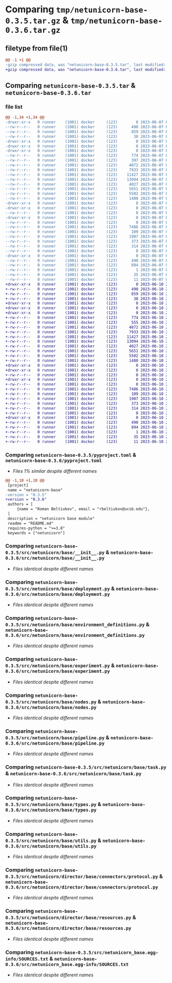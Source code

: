 # Comparing `tmp/netunicorn-base-0.3.5.tar.gz` & `tmp/netunicorn-base-0.3.6.tar.gz`

## filetype from file(1)

```diff
@@ -1 +1 @@
-gzip compressed data, was "netunicorn-base-0.3.5.tar", last modified: Wed Jun  7 02:22:58 2023, max compression
+gzip compressed data, was "netunicorn-base-0.3.6.tar", last modified: Sat Jun 10 22:48:29 2023, max compression
```

## Comparing `netunicorn-base-0.3.5.tar` & `netunicorn-base-0.3.6.tar`

### file list

```diff
@@ -1,34 +1,34 @@
-drwxr-xr-x   0 runner    (1001) docker     (123)        0 2023-06-07 02:22:58.275951 netunicorn-base-0.3.5/
--rw-r--r--   0 runner    (1001) docker     (123)      490 2023-06-07 02:22:58.275951 netunicorn-base-0.3.5/PKG-INFO
--rw-r--r--   0 runner    (1001) docker     (123)      859 2023-06-07 02:22:46.000000 netunicorn-base-0.3.5/pyproject.toml
--rw-r--r--   0 runner    (1001) docker     (123)       38 2023-06-07 02:22:58.275951 netunicorn-base-0.3.5/setup.cfg
-drwxr-xr-x   0 runner    (1001) docker     (123)        0 2023-06-07 02:22:58.271951 netunicorn-base-0.3.5/src/
-drwxr-xr-x   0 runner    (1001) docker     (123)        0 2023-06-07 02:22:58.275951 netunicorn-base-0.3.5/src/netunicorn/
-drwxr-xr-x   0 runner    (1001) docker     (123)        0 2023-06-07 02:22:58.275951 netunicorn-base-0.3.5/src/netunicorn/base/
--rw-r--r--   0 runner    (1001) docker     (123)      774 2023-06-07 02:22:46.000000 netunicorn-base-0.3.5/src/netunicorn/base/__init__.py
--rw-r--r--   0 runner    (1001) docker     (123)      397 2023-06-07 02:22:46.000000 netunicorn-base-0.3.5/src/netunicorn/base/architecture.py
--rw-r--r--   0 runner    (1001) docker     (123)     4872 2023-06-07 02:22:46.000000 netunicorn-base-0.3.5/src/netunicorn/base/deployment.py
--rw-r--r--   0 runner    (1001) docker     (123)     7933 2023-06-07 02:22:46.000000 netunicorn-base-0.3.5/src/netunicorn/base/environment_definitions.py
--rw-r--r--   0 runner    (1001) docker     (123)    11427 2023-06-07 02:22:46.000000 netunicorn-base-0.3.5/src/netunicorn/base/experiment.py
--rw-r--r--   0 runner    (1001) docker     (123)    13094 2023-06-07 02:22:46.000000 netunicorn-base-0.3.5/src/netunicorn/base/nodes.py
--rw-r--r--   0 runner    (1001) docker     (123)     4027 2023-06-07 02:22:46.000000 netunicorn-base-0.3.5/src/netunicorn/base/pipeline.py
--rw-r--r--   0 runner    (1001) docker     (123)     5651 2023-06-07 02:22:46.000000 netunicorn-base-0.3.5/src/netunicorn/base/task.py
--rw-r--r--   0 runner    (1001) docker     (123)     5502 2023-06-07 02:22:46.000000 netunicorn-base-0.3.5/src/netunicorn/base/types.py
--rw-r--r--   0 runner    (1001) docker     (123)     1480 2023-06-07 02:22:46.000000 netunicorn-base-0.3.5/src/netunicorn/base/utils.py
-drwxr-xr-x   0 runner    (1001) docker     (123)        0 2023-06-07 02:22:58.271951 netunicorn-base-0.3.5/src/netunicorn/director/
-drwxr-xr-x   0 runner    (1001) docker     (123)        0 2023-06-07 02:22:58.275951 netunicorn-base-0.3.5/src/netunicorn/director/base/
--rw-r--r--   0 runner    (1001) docker     (123)        0 2023-06-07 02:22:46.000000 netunicorn-base-0.3.5/src/netunicorn/director/base/__init__.py
-drwxr-xr-x   0 runner    (1001) docker     (123)        0 2023-06-07 02:22:58.275951 netunicorn-base-0.3.5/src/netunicorn/director/base/connectors/
--rw-r--r--   0 runner    (1001) docker     (123)        0 2023-06-07 02:22:46.000000 netunicorn-base-0.3.5/src/netunicorn/director/base/connectors/__init__.py
--rw-r--r--   0 runner    (1001) docker     (123)     7486 2023-06-07 02:22:46.000000 netunicorn-base-0.3.5/src/netunicorn/director/base/connectors/protocol.py
--rw-r--r--   0 runner    (1001) docker     (123)      109 2023-06-07 02:22:46.000000 netunicorn-base-0.3.5/src/netunicorn/director/base/connectors/types.py
--rw-r--r--   0 runner    (1001) docker     (123)     1907 2023-06-07 02:22:46.000000 netunicorn-base-0.3.5/src/netunicorn/director/base/resources.py
--rw-r--r--   0 runner    (1001) docker     (123)      373 2023-06-07 02:22:46.000000 netunicorn-base-0.3.5/src/netunicorn/director/base/types.py
--rw-r--r--   0 runner    (1001) docker     (123)      314 2023-06-07 02:22:46.000000 netunicorn-base-0.3.5/src/netunicorn/director/base/utils.py
--rw-r--r--   0 runner    (1001) docker     (123)        0 2023-06-07 02:22:46.000000 netunicorn-base-0.3.5/src/netunicorn/py.typed
-drwxr-xr-x   0 runner    (1001) docker     (123)        0 2023-06-07 02:22:58.275951 netunicorn-base-0.3.5/src/netunicorn_base.egg-info/
--rw-r--r--   0 runner    (1001) docker     (123)      490 2023-06-07 02:22:58.000000 netunicorn-base-0.3.5/src/netunicorn_base.egg-info/PKG-INFO
--rw-r--r--   0 runner    (1001) docker     (123)      894 2023-06-07 02:22:58.000000 netunicorn-base-0.3.5/src/netunicorn_base.egg-info/SOURCES.txt
--rw-r--r--   0 runner    (1001) docker     (123)        1 2023-06-07 02:22:58.000000 netunicorn-base-0.3.5/src/netunicorn_base.egg-info/dependency_links.txt
--rw-r--r--   0 runner    (1001) docker     (123)       35 2023-06-07 02:22:58.000000 netunicorn-base-0.3.5/src/netunicorn_base.egg-info/requires.txt
--rw-r--r--   0 runner    (1001) docker     (123)       11 2023-06-07 02:22:58.000000 netunicorn-base-0.3.5/src/netunicorn_base.egg-info/top_level.txt
+drwxr-xr-x   0 runner    (1001) docker     (123)        0 2023-06-10 22:48:29.874280 netunicorn-base-0.3.6/
+-rw-r--r--   0 runner    (1001) docker     (123)      490 2023-06-10 22:48:29.874280 netunicorn-base-0.3.6/PKG-INFO
+-rw-r--r--   0 runner    (1001) docker     (123)      859 2023-06-10 22:48:18.000000 netunicorn-base-0.3.6/pyproject.toml
+-rw-r--r--   0 runner    (1001) docker     (123)       38 2023-06-10 22:48:29.874280 netunicorn-base-0.3.6/setup.cfg
+drwxr-xr-x   0 runner    (1001) docker     (123)        0 2023-06-10 22:48:29.870280 netunicorn-base-0.3.6/src/
+drwxr-xr-x   0 runner    (1001) docker     (123)        0 2023-06-10 22:48:29.870280 netunicorn-base-0.3.6/src/netunicorn/
+drwxr-xr-x   0 runner    (1001) docker     (123)        0 2023-06-10 22:48:29.870280 netunicorn-base-0.3.6/src/netunicorn/base/
+-rw-r--r--   0 runner    (1001) docker     (123)      774 2023-06-10 22:48:18.000000 netunicorn-base-0.3.6/src/netunicorn/base/__init__.py
+-rw-r--r--   0 runner    (1001) docker     (123)      555 2023-06-10 22:48:18.000000 netunicorn-base-0.3.6/src/netunicorn/base/architecture.py
+-rw-r--r--   0 runner    (1001) docker     (123)     4872 2023-06-10 22:48:18.000000 netunicorn-base-0.3.6/src/netunicorn/base/deployment.py
+-rw-r--r--   0 runner    (1001) docker     (123)     7933 2023-06-10 22:48:18.000000 netunicorn-base-0.3.6/src/netunicorn/base/environment_definitions.py
+-rw-r--r--   0 runner    (1001) docker     (123)    11427 2023-06-10 22:48:18.000000 netunicorn-base-0.3.6/src/netunicorn/base/experiment.py
+-rw-r--r--   0 runner    (1001) docker     (123)    13094 2023-06-10 22:48:18.000000 netunicorn-base-0.3.6/src/netunicorn/base/nodes.py
+-rw-r--r--   0 runner    (1001) docker     (123)     4027 2023-06-10 22:48:18.000000 netunicorn-base-0.3.6/src/netunicorn/base/pipeline.py
+-rw-r--r--   0 runner    (1001) docker     (123)     5651 2023-06-10 22:48:18.000000 netunicorn-base-0.3.6/src/netunicorn/base/task.py
+-rw-r--r--   0 runner    (1001) docker     (123)     5502 2023-06-10 22:48:18.000000 netunicorn-base-0.3.6/src/netunicorn/base/types.py
+-rw-r--r--   0 runner    (1001) docker     (123)     1480 2023-06-10 22:48:18.000000 netunicorn-base-0.3.6/src/netunicorn/base/utils.py
+drwxr-xr-x   0 runner    (1001) docker     (123)        0 2023-06-10 22:48:29.870280 netunicorn-base-0.3.6/src/netunicorn/director/
+drwxr-xr-x   0 runner    (1001) docker     (123)        0 2023-06-10 22:48:29.870280 netunicorn-base-0.3.6/src/netunicorn/director/base/
+-rw-r--r--   0 runner    (1001) docker     (123)        0 2023-06-10 22:48:18.000000 netunicorn-base-0.3.6/src/netunicorn/director/base/__init__.py
+drwxr-xr-x   0 runner    (1001) docker     (123)        0 2023-06-10 22:48:29.874280 netunicorn-base-0.3.6/src/netunicorn/director/base/connectors/
+-rw-r--r--   0 runner    (1001) docker     (123)        0 2023-06-10 22:48:18.000000 netunicorn-base-0.3.6/src/netunicorn/director/base/connectors/__init__.py
+-rw-r--r--   0 runner    (1001) docker     (123)     7486 2023-06-10 22:48:18.000000 netunicorn-base-0.3.6/src/netunicorn/director/base/connectors/protocol.py
+-rw-r--r--   0 runner    (1001) docker     (123)      109 2023-06-10 22:48:18.000000 netunicorn-base-0.3.6/src/netunicorn/director/base/connectors/types.py
+-rw-r--r--   0 runner    (1001) docker     (123)     1907 2023-06-10 22:48:18.000000 netunicorn-base-0.3.6/src/netunicorn/director/base/resources.py
+-rw-r--r--   0 runner    (1001) docker     (123)      373 2023-06-10 22:48:18.000000 netunicorn-base-0.3.6/src/netunicorn/director/base/types.py
+-rw-r--r--   0 runner    (1001) docker     (123)      314 2023-06-10 22:48:18.000000 netunicorn-base-0.3.6/src/netunicorn/director/base/utils.py
+-rw-r--r--   0 runner    (1001) docker     (123)        0 2023-06-10 22:48:18.000000 netunicorn-base-0.3.6/src/netunicorn/py.typed
+drwxr-xr-x   0 runner    (1001) docker     (123)        0 2023-06-10 22:48:29.874280 netunicorn-base-0.3.6/src/netunicorn_base.egg-info/
+-rw-r--r--   0 runner    (1001) docker     (123)      490 2023-06-10 22:48:29.000000 netunicorn-base-0.3.6/src/netunicorn_base.egg-info/PKG-INFO
+-rw-r--r--   0 runner    (1001) docker     (123)      894 2023-06-10 22:48:29.000000 netunicorn-base-0.3.6/src/netunicorn_base.egg-info/SOURCES.txt
+-rw-r--r--   0 runner    (1001) docker     (123)        1 2023-06-10 22:48:29.000000 netunicorn-base-0.3.6/src/netunicorn_base.egg-info/dependency_links.txt
+-rw-r--r--   0 runner    (1001) docker     (123)       35 2023-06-10 22:48:29.000000 netunicorn-base-0.3.6/src/netunicorn_base.egg-info/requires.txt
+-rw-r--r--   0 runner    (1001) docker     (123)       11 2023-06-10 22:48:29.000000 netunicorn-base-0.3.6/src/netunicorn_base.egg-info/top_level.txt
```

### Comparing `netunicorn-base-0.3.5/pyproject.toml` & `netunicorn-base-0.3.6/pyproject.toml`

 * *Files 1% similar despite different names*

```diff
@@ -1,10 +1,10 @@
 [project]
 name = "netunicorn-base"
-version = "0.3.5"
+version = "0.3.6"
 authors = [
     {name = "Roman Beltiukov", email = "rbeltiukov@ucsb.edu"},
 ]
 description = "netunicorn base module"
 readme = "README.md"
 requires-python = ">=3.8"
 keywords = ["netunicorn"]
```

### Comparing `netunicorn-base-0.3.5/src/netunicorn/base/__init__.py` & `netunicorn-base-0.3.6/src/netunicorn/base/__init__.py`

 * *Files identical despite different names*

### Comparing `netunicorn-base-0.3.5/src/netunicorn/base/deployment.py` & `netunicorn-base-0.3.6/src/netunicorn/base/deployment.py`

 * *Files identical despite different names*

### Comparing `netunicorn-base-0.3.5/src/netunicorn/base/environment_definitions.py` & `netunicorn-base-0.3.6/src/netunicorn/base/environment_definitions.py`

 * *Files identical despite different names*

### Comparing `netunicorn-base-0.3.5/src/netunicorn/base/experiment.py` & `netunicorn-base-0.3.6/src/netunicorn/base/experiment.py`

 * *Files identical despite different names*

### Comparing `netunicorn-base-0.3.5/src/netunicorn/base/nodes.py` & `netunicorn-base-0.3.6/src/netunicorn/base/nodes.py`

 * *Files identical despite different names*

### Comparing `netunicorn-base-0.3.5/src/netunicorn/base/pipeline.py` & `netunicorn-base-0.3.6/src/netunicorn/base/pipeline.py`

 * *Files identical despite different names*

### Comparing `netunicorn-base-0.3.5/src/netunicorn/base/task.py` & `netunicorn-base-0.3.6/src/netunicorn/base/task.py`

 * *Files identical despite different names*

### Comparing `netunicorn-base-0.3.5/src/netunicorn/base/types.py` & `netunicorn-base-0.3.6/src/netunicorn/base/types.py`

 * *Files identical despite different names*

### Comparing `netunicorn-base-0.3.5/src/netunicorn/base/utils.py` & `netunicorn-base-0.3.6/src/netunicorn/base/utils.py`

 * *Files identical despite different names*

### Comparing `netunicorn-base-0.3.5/src/netunicorn/director/base/connectors/protocol.py` & `netunicorn-base-0.3.6/src/netunicorn/director/base/connectors/protocol.py`

 * *Files identical despite different names*

### Comparing `netunicorn-base-0.3.5/src/netunicorn/director/base/resources.py` & `netunicorn-base-0.3.6/src/netunicorn/director/base/resources.py`

 * *Files identical despite different names*

### Comparing `netunicorn-base-0.3.5/src/netunicorn_base.egg-info/SOURCES.txt` & `netunicorn-base-0.3.6/src/netunicorn_base.egg-info/SOURCES.txt`

 * *Files identical despite different names*

